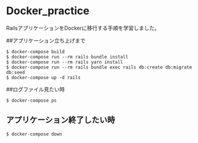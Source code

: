 # Docker_practice
RailsアプリケーションをDockerに移行する手順を学習しました。




##アプリケーション立ち上げまで
```
$ docker-compose build
$ docker-compose run --rm rails bundle install
$ docker-compose run --rm rails yarn install
$ docker-compose run --rm rails bundle exec rails db:create db:migrate db:seed
$ docker-compose up -d rails
```

##ログファイル見たい時
```
$ docker-compose ps
```

## アプリケーション終了したい時
```
$ docker-compose down
```
